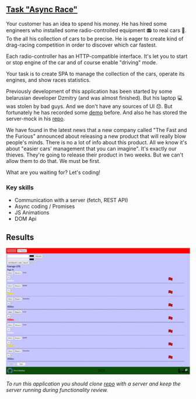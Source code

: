 ## [Task "Async Race"](https://github.com/rolling-scopes-school/tasks/blob/master/tasks/async-race.md)

Your customer has an idea to spend his money. He has hired some engineers who installed some radio-controlled equipment 📻 to real cars 🚗. To the all his collection of cars to be precise. He is eager to create kind of drag-racing competition in order to discover which car fastest.

Each radio-controller has an HTTP-compatible interface. It's let you to start or stop engine of the car and of course enable "driving" mode.

Your task is to create SPA to manage the collection of the cars, operate its engines, and show races statistics.

Previously development of this application has been started by some belarusian developer Dzmitry (and was almost finished). But his laptop 💻 was stolen by bad guys. And we don't have any sources of UI 😞. But fortunately he has recorded some [demo](https://youtu.be/sTXtlBLh-Ts) before. And also he has stored the server-mock in his [repo](https://github.com/mikhama/async-race-api).

We have found in the latest news that a new company called "The Fast and the Furious" announced about releasing a new product that will really blow people's minds. There is no a lot of info about this product. All we know it's about "easier cars' management that you can imagine". It's exactly our thieves. They're going to release their product in two weeks. But we can't allow them to do that. We must be first.

What are you waiting for? Let's coding!

### Key skills

- Communication with a server (fetch, REST API)
- Async coding / Promises
- JS Animations
- DOM Api

## Results

![](./async-race/src/assets/async-race.png)

_To run this application you should clone [repo](https://github.com/mikhama/async-race-api) with a server and keep the server running during functionality review._
